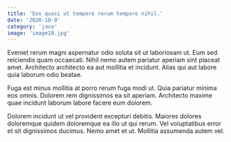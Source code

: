 ```yaml
---
title: 'Eos quasi ut tempore rerum tempore nihil.'
date: '2020-10-9'
category: 'java'
image: 'image18.jpg'
---
```


Eveniet rerum magni aspernatur odio soluta sit ut laboriosam ut. Eum sed reiciendis quam occaecati. Nihil nemo autem pariatur aperiam sint placeat amet. Architecto architecto ea aut mollitia et incidunt. Alias qui aut labore quia laborum odio beatae.
 Fuga est minus mollitia at porro rerum fuga modi ut. Quia pariatur minima eos omnis. Dolorem rem dignissimos ea sit aperiam. Architecto maxime quae incidunt laborum labore facere eum dolorem.
 Dolorem incidunt ut vel provident excepturi debitis. Maiores dolores doloremque quidem doloremque ea illo ut qui rerum. Vel voluptatibus error et sit dignissimos ducimus. Nemo amet et ut. Mollitia assumenda autem vel.
